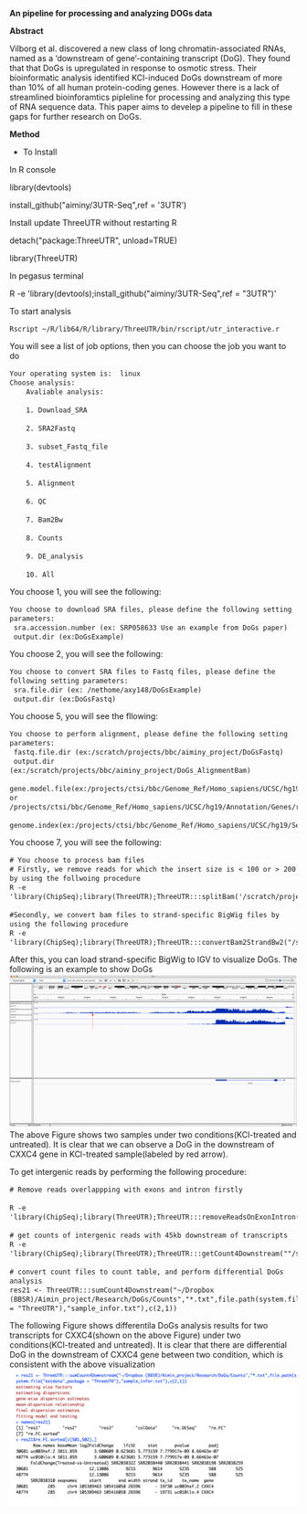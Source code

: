 **An pipeline for processing and analyzing DOGs data**

**Abstract**

Vilborg et al. discovered a new class of long chromatin-associated RNAs, named as a ‘downstream of gene’-containing transcript (DoG). They found that that DoGs is upregulated in response to osmotic stress. Their bioinformatic analysis identified KCl-induced DoGs downstream of more than 10% of all human protein-coding genes. However there is a lack of streamlined bioinforamtics pipleline for processing and analyzing this type of RNA sequence data. This paper aims to develep a pipeline to fill in these gaps for further research on DoGs. 

**Method**

+ To Install

In R console

library(devtools)

install_github("aiminy/3UTR-Seq",ref = '3UTR')

Install update ThreeUTR without restarting R

detach("package:ThreeUTR", unload=TRUE)

library(ThreeUTR)

In pegasus terminal 

R -e 'library(devtools);install_github("aiminy/3UTR-Seq",ref = "3UTR")'

To start analysis
```{r}
Rscript ~/R/lib64/R/library/ThreeUTR/bin/rscript/utr_interactive.r
```
You will see a list of job options, then you can choose the job you want to do
```{}
Your operating system is:  linux 
Choose analysis: 
	Avaliable analysis: 

    1. Download_SRA 

    2. SRA2Fastq 

    3. subset_Fastq_file 

    4. testAlignment 

    5. Alignment 

    6. QC 

    7. Bam2Bw 

    8. Counts 

    9. DE_analysis 

    10. All
```
You choose 1, you will see the following:
```{}
You choose to download SRA files, please define the following setting parameters: 
 sra.accession.number (ex: SRP058633 Use an example from DoGs paper)
 output.dir (ex:DoGsExample)
```
You choose 2, you will see the following:
```{}
You choose to convert SRA files to Fastq files, please define the following setting parameters: 
 sra.file.dir (ex: /nethome/axy148/DoGsExample)
 output.dir (ex:DoGsFastq)
```
You choose 5, you will see the fllowing:
```
You choose to perform alignment, please define the following setting parameters: 
 fastq.file.dir (ex:/scratch/projects/bbc/aiminy_project/DoGsFastq)
 output.dir (ex:/scratch/projects/bbc/aiminy_project/DoGs_AlignmentBam)
 gene.model.file(ex:/projects/ctsi/bbc/Genome_Ref/Homo_sapiens/UCSC/hg19/Annotation/Genes/genes.gtf or /projects/ctsi/bbc/Genome_Ref/Homo_sapiens/UCSC/hg19/Annotation/Genes/refGene.txt
 genome.index(ex:/projects/ctsi/bbc/Genome_Ref/Homo_sapiens/UCSC/hg19/Sequence/Bowtie2Index/genome)
```
You choose 7, you will see the following:
```
# You choose to process bam files
# Firstly, we remove reads for which the insert size is < 100 or > 200 by using the follwoing procedure
R -e 'library(ChipSeq);library(ThreeUTR);ThreeUTR:::splitBam('/scratch/projects/bbc/aiminy_project/DoGs/BAM','/scratch/projects/bbc/aiminy_project/DoGs/Bam_split')'

#Secondly, we convert bam files to strand-specific BigWig files by using the following procedure
R -e 'library(ChipSeq);library(ThreeUTR);ThreeUTR:::convertBam2StrandBw2("/scratch/projects/bbc/aiminy_project/DoGs/Bam_split/","/scratch/projects/bbc/aiminy_project/DoGs/BW_split")'
```
After this, you can load strand-specific BigWig to IGV to visualize DoGs. The following is an example to show DoGs
![Image of DoGs](inst/extdata/DoGs.png)
The above Figure shows two samples under two conditions(KCl-treated and untreated). It is clear that we can observe a DoG in the downstream of CXXC4 gene in KCl-treated sample(labeled by red arrow).

To get intergenic reads by performing the following procedure:
```{r}
# Remove reads overlappping with exons and intron firstly

R -e 'library(ChipSeq);library(ThreeUTR);ThreeUTR:::removeReadsOnExonIntron("/scratch/projects/bbc/aiminy_project/DoGs/BedFileFromBam","/projects/ctsi/bbc/aimin/annotation/","/scratch/projects/bbc/aiminy_project/DoGs/BedRmExonIntron")'

# get counts of intergenic reads with 45kb downstream of transcripts 
R -e 'library(ChipSeq);library(ThreeUTR);ThreeUTR:::getCount4Downstream(""/scratch/projects/bbc/aiminy_project/DoGs/BedRmExonIntron","/projects/ctsi/bbc/aimin/annotation/","/scratch/projects/bbc/aiminy_project/DoGs/Counts45KB")'

# convert count files to count table, and perform differential DoGs analysis
res21 <- ThreeUTR:::sumCount4Downstream("~/Dropbox (BBSR)/Aimin_project/Research/DoGs/Counts","*.txt",file.path(system.file("extdata",package = "ThreeUTR"),"sample_infor.txt"),c(2,1))
```
The following Figure shows differentila DoGs analysis results for two transcripts for CXXC4(shown on the above Figure) under two conditions(KCl-treated and untreated). It is clear that there are differential DoG in the downstream of CXXC4 gene between two condition, which is consistent with the above visualization
![Image of DeDoGs](inst/extdata/De.png)

